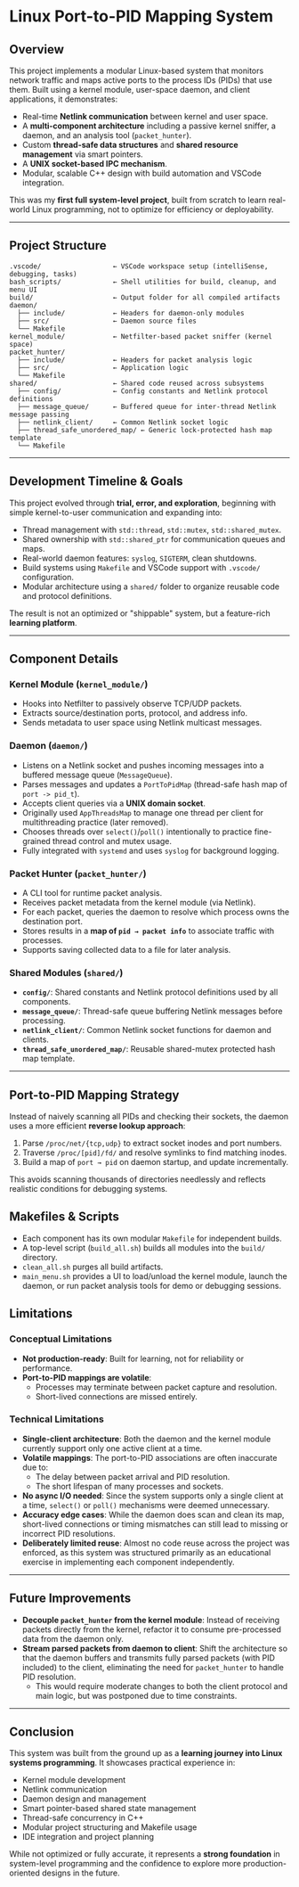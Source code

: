 # Linux Port-to-PID Mapping System

## Overview

This project implements a modular Linux-based system that monitors network traffic and maps active ports to the process IDs (PIDs) that use them. Built using a kernel module, user-space daemon, and client applications, it demonstrates:

- Real-time **Netlink communication** between kernel and user space.
- A **multi-component architecture** including a passive kernel sniffer, a daemon, and an analysis tool (`packet_hunter`).
- Custom **thread-safe data structures** and **shared resource management** via smart pointers.
- A **UNIX socket-based IPC mechanism**.
- Modular, scalable C++ design with build automation and VSCode integration.

This was my **first full system-level project**, built from scratch to learn real-world Linux programming, not to optimize for efficiency or deployability.

---

## Project Structure

```
.vscode/                  ← VSCode workspace setup (intelliSense, debugging, tasks)
bash_scripts/             ← Shell utilities for build, cleanup, and menu UI
build/                    ← Output folder for all compiled artifacts
daemon/
  ├── include/            ← Headers for daemon-only modules
  ├── src/                ← Daemon source files
  └── Makefile
kernel_module/            ← Netfilter-based packet sniffer (kernel space)
packet_hunter/
  ├── include/            ← Headers for packet analysis logic
  ├── src/                ← Application logic
  └── Makefile
shared/                   ← Shared code reused across subsystems
  ├── config/             ← Config constants and Netlink protocol definitions
  ├── message_queue/      ← Buffered queue for inter-thread Netlink message passing
  ├── netlink_client/     ← Common Netlink socket logic
  ├── thread_safe_unordered_map/ ← Generic lock-protected hash map template
  └── Makefile
```

---

## Development Timeline & Goals

This project evolved through **trial, error, and exploration**, beginning with simple kernel-to-user communication and expanding into:

- Thread management with `std::thread`, `std::mutex`, `std::shared_mutex`.
- Shared ownership with `std::shared_ptr` for communication queues and maps.
- Real-world daemon features: `syslog`, `SIGTERM`, clean shutdowns.
- Build systems using `Makefile` and VSCode support with `.vscode/` configuration.
- Modular architecture using a `shared/` folder to organize reusable code and protocol definitions.

The result is not an optimized or "shippable" system, but a feature-rich **learning platform**.

---

## Component Details

### Kernel Module (`kernel_module/`)

- Hooks into Netfilter to passively observe TCP/UDP packets.
- Extracts source/destination ports, protocol, and address info.
- Sends metadata to user space using Netlink multicast messages.

### Daemon (`daemon/`)

- Listens on a Netlink socket and pushes incoming messages into a buffered message queue (`MessageQueue`).
- Parses messages and updates a `PortToPidMap` (thread-safe hash map of `port -> pid_t`).
- Accepts client queries via a **UNIX domain socket**.
- Originally used `AppThreadsMap` to manage one thread per client for multithreading practice (later removed).
- Chooses threads over `select()`/`poll()` intentionally to practice fine-grained thread control and mutex usage.
- Fully integrated with `systemd` and uses `syslog` for background logging.

### Packet Hunter (`packet_hunter/`)

- A CLI tool for runtime packet analysis.
- Receives packet metadata from the kernel module (via Netlink).
- For each packet, queries the daemon to resolve which process owns the destination port.
- Stores results in a **map of `pid → packet info`** to associate traffic with processes.
- Supports saving collected data to a file for later analysis.

### Shared Modules (`shared/`)

- **`config/`**: Shared constants and Netlink protocol definitions used by all components.
- **`message_queue/`**: Thread-safe queue buffering Netlink messages before processing.
- **`netlink_client/`**: Common Netlink socket functions for daemon and clients.
- **`thread_safe_unordered_map/`**: Reusable shared-mutex protected hash map template.

---

## Port-to-PID Mapping Strategy

Instead of naively scanning all PIDs and checking their sockets, the daemon uses a more efficient **reverse lookup approach**:

1. Parse `/proc/net/{tcp,udp}` to extract socket inodes and port numbers.
2. Traverse `/proc/[pid]/fd/` and resolve symlinks to find matching inodes.
3. Build a map of `port → pid` on daemon startup, and update incrementally.

This avoids scanning thousands of directories needlessly and reflects realistic conditions for debugging systems.


## Makefiles & Scripts

- Each component has its own modular `Makefile` for independent builds.
- A top-level script (`build_all.sh`) builds all modules into the `build/` directory.
- `clean_all.sh` purges all build artifacts.
- `main_menu.sh` provides a UI to load/unload the kernel module, launch the daemon, or run packet analysis tools for demo or debugging sessions.


## Limitations

### Conceptual Limitations

- **Not production-ready**: Built for learning, not for reliability or performance.
- **Port-to-PID mappings are volatile**:
  - Processes may terminate between packet capture and resolution.
  - Short-lived connections are missed entirely.

### Technical Limitations

- **Single-client architecture**: Both the daemon and the kernel module currently support only one active client at a time.
- **Volatile mappings**: The port-to-PID associations are often inaccurate due to:
  - The delay between packet arrival and PID resolution.
  - The short lifespan of many processes and sockets.
- **No async I/O needed**: Since the system supports only a single client at a time, `select()` or `poll()` mechanisms were deemed unnecessary.
- **Accuracy edge cases**: While the daemon does scan and clean its map, short-lived connections or timing mismatches can still lead to missing or incorrect PID resolutions.
- **Deliberately limited reuse**: Almost no code reuse across the project was enforced, as this system was structured primarily as an educational exercise in implementing each component independently.

---

## Future Improvements

- **Decouple `packet_hunter` from the kernel module**: Instead of receiving packets directly from the kernel, refactor it to consume pre-processed data from the daemon only.
- **Stream parsed packets from daemon to client**: Shift the architecture so that the daemon buffers and transmits fully parsed packets (with PID included) to the client, eliminating the need for `packet_hunter` to handle PID resolution.
  - This would require moderate changes to both the client protocol and main logic, but was postponed due to time constraints.

---

## Conclusion

This system was built from the ground up as a **learning journey into Linux systems programming**. It showcases practical experience in:

- Kernel module development
- Netlink communication
- Daemon design and management
- Smart pointer-based shared state management
- Thread-safe concurrency in C++
- Modular project structuring and Makefile usage
- IDE integration and project planning

While not optimized or fully accurate, it represents a **strong foundation** in system-level programming and the confidence to explore more production-oriented designs in the future.